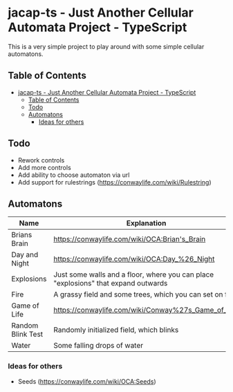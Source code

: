 # jacap-ts - Just Another Cellular Automata Project - TypeScript
This is a very simple project to play around with some simple cellular automatons.

## Table of Contents
- [jacap-ts - Just Another Cellular Automata Project - TypeScript](#jacap-ts---just-another-cellular-automata-project---typescript)
  - [Table of Contents](#table-of-contents)
  - [Todo](#todo)
  - [Automatons](#automatons)
    - [Ideas for others](#ideas-for-others)

## Todo
- Rework controls
- Add more controls
- Add ability to choose automaton via url
- Add support for rulestrings (https://conwaylife.com/wiki/Rulestring)

## Automatons
Name              | Explanation
----------------- | -----------
Brians Brain      | https://conwaylife.com/wiki/OCA:Brian's_Brain
Day and Night     | https://conwaylife.com/wiki/OCA:Day_%26_Night
Explosions        | Just some walls and a floor, where you can place "explosions" that expand outwards
Fire              | A grassy field and some trees, which you can set on fire
Game of Life      | https://conwaylife.com/wiki/Conway%27s_Game_of_Life
Random Blink Test | Randomly initialized field, which blinks
Water             | Some falling drops of water

### Ideas for others
- Seeds (https://conwaylife.com/wiki/OCA:Seeds)
